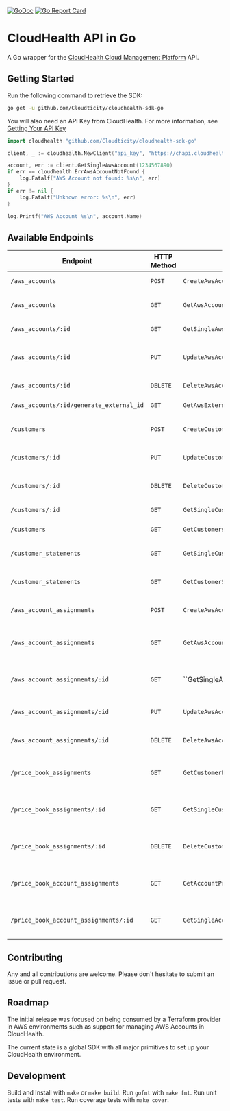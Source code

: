 [![GoDoc](http://img.shields.io/badge/godoc-reference-blue.svg)](https://godoc.org/github.com/nextgenhealthcare/cloudhealth-sdk-go)
[![Go Report Card](https://goreportcard.com/badge/github.com/nextgenhealthcare/cloudhealth-sdk-go)](https://goreportcard.com/report/github.com/nextgenhealthcare/cloudhealth-sdk-go)

# CloudHealth API in Go

A Go wrapper for the [CloudHealth Cloud Management Platform](https://www.cloudhealthtech.com/) API.

## Getting Started

Run the following command to retrieve the SDK:

```bash
go get -u github.com/Cloudticity/cloudhealth-sdk-go
```

You will also need an API Key from CloudHealth. For more information, see [Getting Your API Key](http://apidocs.cloudhealthtech.com/#documentation_getting-your-api-key)

```go
import cloudhealth "github.com/Cloudticity/cloudhealth-sdk-go"

client, _ := cloudhealth.NewClient("api_key", "https://chapi.cloudhealthtech.com/v1/")

account, err := client.GetSingleAwsAccount(1234567890)
if err == cloudhealth.ErrAwsAccountNotFound {
	log.Fatalf("AWS Account not found: %s\n", err)
}
if err != nil {
	log.Fatalf("Unknown error: %s\n", err)
}

log.Printf("AWS Account %s\n", account.Name)
```

## Available Endpoints

| Endpoint | HTTP Method | SDK Method | Description | Status |
| -- | -- | -- | -- | -- |
| `/aws_accounts` | `POST` | `CreateAwsAccount()` | Enable AWS Account | :heavy_check_mark: |
| `/aws_accounts` | `GET` | `GetAwsAccounts()` | AWS Accounts in CloudHealth  | :heavy_check_mark: |
| `/aws_accounts/:id` | `GET` | `GetSingleAwsAccount()` | Single AWS Account | :heavy_check_mark: |
| `/aws_accounts/:id` | `PUT` | `UpdateAwsAccount()` | Update Existing AWS Account | :heavy_check_mark: |
| `/aws_accounts/:id` | `DELETE` | `DeleteAwsAccount()` | Delete AWS Account | :heavy_check_mark: |
| `/aws_accounts/:id/generate_external_id` | `GET` | `GetAwsExternalID()` | Get External ID | :heavy_check_mark: |
| `/customers` | `POST` | `CreateCustomer()` | Create Partner Customer  | :heavy_check_mark: |
| `/customers/:id` | `PUT` | `UpdateCustomer()` | Modify Existing Customer | :heavy_check_mark:  |
| `/customers/:id` | `DELETE` | `DeleteCustomer` | Delete Existing Customer  | :heavy_check_mark: |
| `/customers/:id` | `GET` | `GetSingleCustomer()` | Get Single Customer | :heavy_check_mark: |
| `/customers` | `GET` | `GetCustomers` | Get All Customers | :heavy_check_mark: |
| `/customer_statements` | `GET` | `GetSingleCustomerStatements()` | Statement for Single Customer | :heavy_check_mark: |
| `/customer_statements` | `GET` | `GetCustomerStatements()` | Statements for All Customers | :heavy_check_mark: |
| `/aws_account_assignments` | `POST` | `CreateAwsAccountAssignment()` | Create AWS Account Assignment | :heavy_check_mark: |
| `/aws_account_assignments` | `GET` | `GetAwsAccountAssignments()` | Read All AWS Account Assignments | :heavy_check_mark: |
| `/aws_account_assignments/:id` | `GET` | ``GetSingleAwsAccountAssignment()` | Read Single AWS Account Assignment | :heavy_check_mark: |
| `/aws_account_assignments/:id` | `PUT` | `UpdateAwsAccountAssignment()` | Update AWS Account Assignment | :heavy_check_mark:  |
| `/aws_account_assignments/:id` | `DELETE` | `DeleteAwsAccountAssignment()` | Delete AWS Account Assignment | :heavy_check_mark: |
| `/price_book_assignments` | `GET` | `GetCustomerPriceBookAssignments()` | Read all Customer Price Book Assignments | :heavy_check_mark: |
| `/price_book_assignments/:id` | `GET` | `GetSingleCustomerPriceBookAssignment()` | Read Single Customer Price Book Assignment | :heavy_check_mark: |
| `/price_book_assignments/:id` | `DELETE` | `DeleteCustomerPriceBookAssignment()` | Delete Customer Price Book Assignment | :heavy_check_mark: |
| `/price_book_account_assignments` | `GET` | `GetAccountPriceBookAssignments()` | Read all Account Price Book Assignments | :heavy_check_mark: |
| `/price_book_account_assignments/:id` | `GET` | `GetSingleAccountPriceBookAssignment()` | Read Single Account Price Book Assignment | :heavy_check_mark: |

## Contributing

Any and all contributions are welcome. Please don't hesitate to submit an issue or pull request.

## Roadmap

The initial release was focused on being consumed by a Terraform provider in AWS environments such as support for managing AWS Accounts in CloudHealth.

The current state is a global SDK with all major primitives to set up your CloudHealth environment.

## Development

Build and Install with `make` or `make build`.
Run `gofmt` with `make fmt`.
Run unit tests with `make test`.
Run coverage tests with `make cover`.
